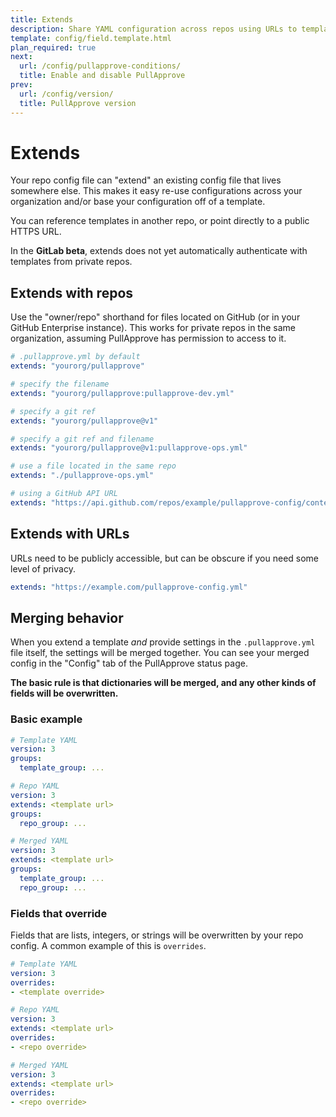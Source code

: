 ```yaml
---
title: Extends
description: Share YAML configuration across repos using URLs to templates
template: config/field.template.html
plan_required: true
next:
  url: /config/pullapprove-conditions/
  title: Enable and disable PullApprove
prev:
  url: /config/version/
  title: PullApprove version
---
```


# Extends

Your repo config file can "extend" an existing config file that lives somewhere else.
This makes it easy re-use configurations across your organization and/or base your configuration off of a template.

You can reference templates in another repo, or point directly to a public HTTPS URL.

<div class="px-4 py-2 mb-4 text-yellow-800 bg-yellow-200 rounded shadow">
  In the <strong>GitLab beta</strong>, extends does not yet automatically authenticate with templates from private repos.
</div>

## Extends with repos

Use the "owner/repo" shorthand for files located on GitHub (or in your GitHub Enterprise instance).
This works for private repos in the same organization,
assuming PullApprove has permission to access to it.

```yaml
# .pullapprove.yml by default
extends: "yourorg/pullapprove"

# specify the filename
extends: "yourorg/pullapprove:pullapprove-dev.yml"

# specify a git ref
extends: "yourorg/pullapprove@v1"

# specify a git ref and filename
extends: "yourorg/pullapprove@v1:pullapprove-ops.yml"

# use a file located in the same repo
extends: "./pullapprove-ops.yml"

# using a GitHub API URL
extends: "https://api.github.com/repos/example/pullapprove-config/contents/.pullapprove.yml"
```

## Extends with URLs

URLs need to be publicly accessible,
but can be obscure if you need some level of privacy.

```yaml
extends: "https://example.com/pullapprove-config.yml"
```

## Merging behavior

When you extend a template *and* provide settings in the `.pullapprove.yml` file itself,
the settings will be merged together. You can see your merged config in the "Config" tab of the PullApprove status page.

**The basic rule is that dictionaries will be merged, and any other kinds of fields will be overwritten.**

### Basic example

```yaml
# Template YAML
version: 3
groups:
  template_group: ...
```

```yaml
# Repo YAML
version: 3
extends: <template url>
groups:
  repo_group: ...
```

```yaml
# Merged YAML
version: 3
extends: <template url>
groups:
  template_group: ...
  repo_group: ...
```

### Fields that override

Fields that are lists, integers, or strings will be overwritten by your repo config.
A common example of this is `overrides`.

```yaml
# Template YAML
version: 3
overrides:
- <template override>
```

```yaml
# Repo YAML
version: 3
extends: <template url>
overrides:
- <repo override>
```

```yaml
# Merged YAML
version: 3
extends: <template url>
overrides:
- <repo override>
```
